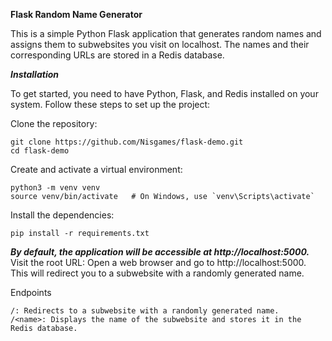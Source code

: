 **Flask Random Name Generator**

This is a simple Python Flask application that generates random names and assigns them to subwebsites you visit on localhost. The names and their corresponding URLs are stored in a Redis database.

***Installation***

To get started, you need to have Python, Flask, and Redis installed on your system. Follow these steps to set up the project:

Clone the repository:
    
    git clone https://github.com/Nisgames/flask-demo.git
    cd flask-demo

Create and activate a virtual environment:
    
    python3 -m venv venv
    source venv/bin/activate   # On Windows, use `venv\Scripts\activate`

Install the dependencies:
    
    pip install -r requirements.txt

***By default, the application will be accessible at http://localhost:5000.***
Visit the root URL:
    Open a web browser and go to http://localhost:5000. This will redirect you to a subwebsite with a randomly generated name.

Endpoints

    /: Redirects to a subwebsite with a randomly generated name.
    /<name>: Displays the name of the subwebsite and stores it in the Redis database.

